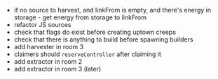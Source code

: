 - if no source to harvest, and linkFrom is empty, and there's energy in storage - get energy from storage to linkFrom
- refactor JS sources
- check that flags do exist before creating uptown creeps
- check that there is anything to build before spawning builders
- add harvester in room 3
- claimers should `reserveController` after claiming it
- add extractor in room 2
- add extractor in room 3 (later)
